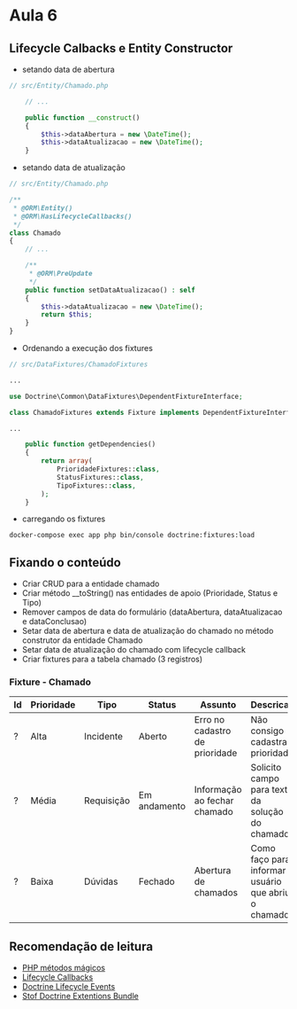 # Aula 6

## Lifecycle Calbacks e Entity Constructor

- setando data de abertura
~~~php
// src/Entity/Chamado.php

    // ...

    public function __construct()
    {
        $this->dataAbertura = new \DateTime();
        $this->dataAtualizacao = new \DateTime();
    }
~~~

- setando data de atualização
~~~php
// src/Entity/Chamado.php

/**
 * @ORM\Entity()
 * @ORM\HasLifecycleCallbacks()
 */
class Chamado
{
    // ...

    /**
     * @ORM\PreUpdate
     */
    public function setDataAtualizacao() : self
    {
        $this->dataAtualizacao = new \DateTime();
        return $this;
    }
}
~~~

- Ordenando a execução dos fixtures
~~~php
// src/DataFixtures/ChamadoFixtures

...

use Doctrine\Common\DataFixtures\DependentFixtureInterface;

class ChamadoFixtures extends Fixture implements DependentFixtureInterface

...

    public function getDependencies()
    {
        return array(
            PrioridadeFixtures::class,
            StatusFixtures::class,
            TipoFixtures::class,
        );
    }
~~~

- carregando os fixtures
```
docker-compose exec app php bin/console doctrine:fixtures:load
```

## Fixando o conteúdo
- Criar CRUD para a entidade chamado
- Criar método __toString() nas entidades de apoio (Prioridade, Status e Tipo)
- Remover campos de data do formulário (dataAbertura, dataAtualizacao e dataConclusao)
- Setar data de abertura e data de atualização do chamado no método construtor da entidade Chamado
- Setar data de atualização do chamado com lifecycle callback
- Criar fixtures para a tabela chamado (3 registros)

### Fixture - Chamado
Id | Prioridade | Tipo       | Status       | Assunto                          | Descricao
-- | ---------- | ---------- | ------------ | -------------------------------- | ----------------------------------------------
?  | Alta       | Incidente  | Aberto       | Erro no cadastro de prioridade   | Não consigo cadastrar prioridade
?  | Média      | Requisição | Em andamento | Informação ao fechar chamado     | Solicito campo para texto da solução do chamado
?  | Baixa      | Dúvidas    | Fechado      | Abertura de chamados             | Como faço para informar o usuário que abriu o chamado?


## Recomendação de leitura
- [PHP métodos mágicos](http://php.net/manual/pt_BR/language.oop5.magic.php)
- [Lifecycle Callbacks](https://symfony.com/doc/current/doctrine/lifecycle_callbacks.html)
- [Doctrine Lifecycle Events](https://www.doctrine-project.org/projects/doctrine-orm/en/latest/reference/events.html#lifecycle-events)
- [Stof Doctrine Extentions Bundle](https://github.com/Atlantic18/DoctrineExtensions)